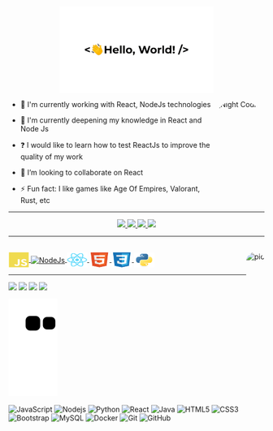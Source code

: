 <div align="center">
<img src="https://raw.githubusercontent.com/GhostemaneUrs/GhostemaneUrs/master/resources/greetings.gif" align="center" style="width: 60%" />
</div>


<div style="display: inline_block">
  <img alt="Night Coding"  height="185" style="border-radius:50px;" src="https://raw.githubusercontent.com/GhostemaneUrs/GhostemaneUrs/master/resources/coding.gif" align="right"/>

- 🔭 I'm currently working with React, NodeJs technologies

- 🌱 I'm currently deepening my knowledge in React and Node Js

- ❓ I would like to learn how to test ReactJs to improve the quality of my work

- 👯 I’m looking to collaborate on React

- ⚡ Fun fact: I like games like Age Of Empires, Valorant, Rust, etc
</div>

---

<div align="center">
  <a href="https://github.com/GhostemaneUrs">
  <img height="185em" src="https://github-readme-stats.vercel.app/api?username=GhostemaneUrs&show_icons=true&theme=buefy&include_all_commits=true&count_private=true"/>
  <img height="185em" src="https://github-readme-stats.vercel.app/api/top-langs/?username=GhostemaneUrs&layout=compact&langs_count=7&theme=buefy"/>
  <img height="150em" src="https://github-readme-streak-stats.herokuapp.com?user=GhostemaneUrs&theme=buefy&hide_border=true&date_format=j%20M%5B%20Y%5D&langs_count=10"/> 
  <img height="150em" src="https://github-readme-stats.vercel.app/api/wakatime?username=GhostemaneUrs&langs_count=10&theme=buefy"/>  
  
</div>
    
---

<div style="display: inline_block"><br>
  <img align="center" alt="Js" height="30" width="40" src="https://raw.githubusercontent.com/devicons/devicon/master/icons/javascript/javascript-plain.svg">
  <img align="center" alt="NodeJs" height="30" width="40" src="https://cdn.jsdelivr.net/gh/devicons/devicon/icons/nodejs/nodejs-original.svg">
  <img align="center" alt="React" height="30" width="40" src="https://raw.githubusercontent.com/devicons/devicon/master/icons/react/react-original.svg">
  <img align="center" alt="HTML" height="30" width="40" src="https://raw.githubusercontent.com/devicons/devicon/master/icons/html5/html5-original.svg">
  <img align="center" alt="CSS" height="30" width="40" src="https://raw.githubusercontent.com/devicons/devicon/master/icons/css3/css3-original.svg">
  <img align="center" alt="Python" height="30" width="40" src="https://raw.githubusercontent.com/devicons/devicon/master/icons/python/python-original.svg">
  <img align="right" alt="pic" height="150" style="border-radius:50px;" src="https://media.giphy.com/media/5dgHuv8r5xkV0RDUqg/giphy.gif"/>
</div>

---

<div>
   <a href="https://www.linkedin.com/in/andres-jaramillo-284b07199" target="_blank"><img src="https://img.shields.io/badge/-LinkedIn-%230077B5?style=for-the-badge&logo=linkedin&logoColor=white" target="_blank"></a>
  <a href="https://wa.link/2eoosm" target="_blank"><img src="https://img.shields.io/badge/WhatsApp-25D366?style=for-the-badge&logo=whatsapp&logoColor=white" target="_blank"></a>
  <a href = "mailto:JaramilloG1999@gmail.com"><img src="https://img.shields.io/badge/-Gmail-%23333?style=for-the-badge&logo=gmail&logoColor=white" target="_blank"></a>
  <a href = "mailto:JaramilloG1999@outlook.com"><img src="https://img.shields.io/badge/Microsoft_Outlook-0078D4?style=for-the-badge&logo=microsoft-outlook&logoColor=white" target="_blank"></a>

![Snake animation](https://github.com/GhostemaneUrs/GhostemaneUrs/blob/output/github-contribution-grid-snake.svg)

![JavaScript](https://img.shields.io/badge/-JavaScript-black?style=flat-square&logo=javascript)
![Nodejs](https://img.shields.io/badge/-Nodejs-black?style=flat-square&logo=Node.js)
![Python](https://img.shields.io/badge/-Python-black?style=flat-square&logo=Python)
![React](https://img.shields.io/badge/-React-black?style=flat-square&logo=react)
![Java](https://img.shields.io/badge/-java-E34A86?style=flat-square&logo=java)
![HTML5](https://img.shields.io/badge/-HTML5-E34F26?style=flat-square&logo=html5&logoColor=white)
![CSS3](https://img.shields.io/badge/-CSS3-1572B6?style=flat-square&logo=css3)
![Bootstrap](https://img.shields.io/badge/-Bootstrap-563D7C?style=flat-square&logo=bootstrap)
![MySQL](https://img.shields.io/badge/-MySQL-black?style=flat-square&logo=mysql)
![Docker](https://img.shields.io/badge/-Docker-black?style=flat-square&logo=docker)
![Git](https://img.shields.io/badge/-Git-black?style=flat-square&logo=git)
![GitHub](https://img.shields.io/badge/-GitHub-181717?style=flat-square&logo=github)

</div>
